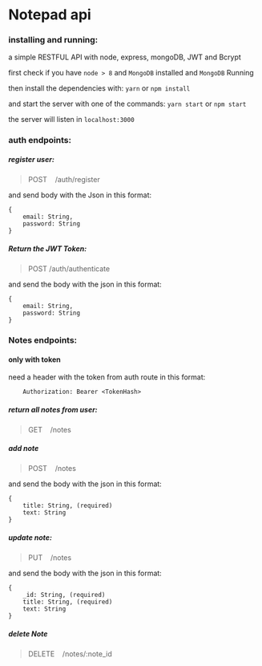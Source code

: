 # Notepad api

### installing and running:
a simple RESTFUL API with node, express, mongoDB, JWT and Bcrypt

first check if you have `node > 8` and `MongoDB` installed and `MongoDB` Running

then install the dependencies with:
`yarn` or `npm install`

and start the server with one of the commands:
`yarn start` or `npm start`

the server will listen in `localhost:3000`

### auth endpoints:

##### register user:
> POST  &nbsp;&nbsp; /auth/register

and send body with the Json in this format:

```
{
    email: String,
    password: String
}
```

##### Return the JWT Token:
> POST  /auth/authenticate

and send the body with the json in this format:

```
{
    email: String,
    password: String
}
```

### Notes endpoints:
#### only with token

need a header with the token from auth route in this format:

```
    Authorization: Bearer <TokenHash>
```

##### return all notes from user:
> GET &nbsp;&nbsp; /notes

##### add note
> POST &nbsp;&nbsp; /notes

and send the body with the json in this format:

```
{
    title: String, (required)
    text: String
}
```

##### update note:
> PUT &nbsp;&nbsp; /notes

and send the body with the json in this format:

```
{
    _id: String, (required)
    title: String, (required)
    text: String
}
```

##### delete Note
> DELETE &nbsp;&nbsp; /notes/:note_id



